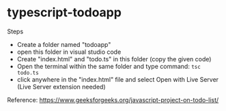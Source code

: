 # typescript-todoapp

Steps
* Create a folder named "todoapp"
* open this folder in visual studio code
* Create "index.html"  and "todo.ts" in this folder (copy the given code)
* Open the terminal within the same folder and type command: `tsc todo.ts`
* click anywhere in the "index.html" file and select Open with Live Server (Live Server extension needed)

Reference: https://www.geeksforgeeks.org/javascript-project-on-todo-list/
